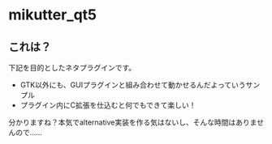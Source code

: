 mikutter_qt5
====

## これは？
下記を目的としたネタプラグインです。

- GTK以外にも、GUIプラグインと組み合わせて動かせるんだよっていうサンプル
- プラグイン内にC拡張を仕込むと何でもできて楽しい！

分かりますね？本気でalternative実装を作る気はないし、そんな時間はありませんので……
